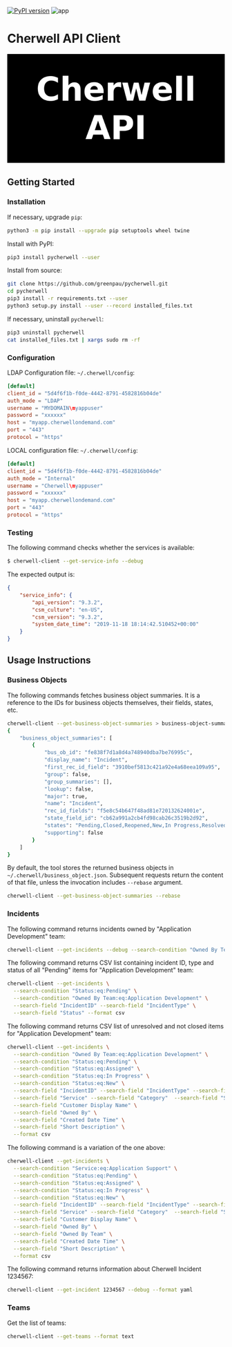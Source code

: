 [![PyPI version](https://badge.fury.io/py/pycherwell.svg)](https://badge.fury.io/py/pycherwell)
![app](https://github.com/greenpau/pycherwell/workflows/app/badge.svg?branch=master)

# Cherwell API Client

![Cherwell API](https://raw.githubusercontent.com/greenpau/pycherwell/master/logo.png "Cherwell API")

## Getting Started

### Installation

If necessary, upgrade `pip`:

```bash
python3 -m pip install --upgrade pip setuptools wheel twine
```

Install with PyPI:

```bash
pip3 install pycherwell --user
```

Install from source:

```bash
git clone https://github.com/greenpau/pycherwell.git
cd pycherwell
pip3 install -r requirements.txt --user
python3 setup.py install --user --record installed_files.txt
```

If necessary, uninstall `pycherwell`:

```bash
pip3 uninstall pycherwell
cat installed_files.txt | xargs sudo rm -rf
```

### Configuration

LDAP Configuration file: `~/.cherwell/config`:

```toml
[default]
client_id = "5d4f6f1b-f0de-4442-8791-4582816b04de"
auth_mode = "LDAP"
username = "MYDOMAIN\myappuser"
password = "xxxxxx"
host = "myapp.cherwellondemand.com"
port = "443"
protocol = "https"
```

LOCAL configuration file: `~/.cherwell/config`:

```toml
[default]
client_id = "5d4f6f1b-f0de-4442-8791-4582816b04de"
auth_mode = "Internal"
username = "Cherwell\myappuser"
password = "xxxxxx"
host = "myapp.cherwellondemand.com"
port = "443"
protocol = "https"
```

### Testing

The following command checks whether the services is available:

```bash
$ cherwell-client --get-service-info --debug
```

The expected output is:

```json
{
    "service_info": {
        "api_version": "9.3.2",
        "csm_culture": "en-US",
        "csm_version": "9.3.2",
        "system_date_time": "2019-11-18 18:14:42.510452+00:00"
    }
}
```

## Usage Instructions

### Business Objects

The following commands fetches business object summaries. It is a reference to
the IDs for business objects themselves, their fields, states, etc.

```bash
cherwell-client --get-business-object-summaries > business-object-summaries.json
{
    "business_object_summaries": [
        {
            "bus_ob_id": "fe838f7d1a8d4a748940dba7be76995c",
            "display_name": "Incident",
            "first_rec_id_field": "3910bef5813c421a92e4a68eea109a95",
            "group": false,
            "group_summaries": [],
            "lookup": false,
            "major": true,
            "name": "Incident",
            "rec_id_fields": "f5e8c54b647f48ad81e720132624001e",
            "state_field_id": "cb62a991a2cb4fd98cab26c3519b2d92",
            "states": "Pending,Closed,Reopened,New,In Progress,Resolved,Assigned",
            "supporting": false
        }
    ]
}
```

By default, the tool stores the returned business objects in
`~/.cherwell/business_object.json`. Subsequent requests return the content of that file,
unless the invocation includes `--rebase` argument.

```bash
cherwell-client --get-business-object-summaries --rebase
```

### Incidents

The following command returns incidents owned by "Application Development" team:

```bash
cherwell-client --get-incidents --debug --search-condition "Owned By Team:eq:Application Development"
```

The following command returns CSV list containing incident ID, type and status
of all "Pending" items for "Application Development" team:

```bash
cherwell-client --get-incidents \
  --search-condition "Status:eq:Pending" \
  --search-condition "Owned By Team:eq:Application Development" \
  --search-field "IncidentID" --search-field "IncidentType" \
  --search-field "Status" --format csv
```

The following command returns CSV list of unresolved and not closed items
for "Application Development" team:

```bash
cherwell-client --get-incidents \
  --search-condition "Owned By Team:eq:Application Development" \
  --search-condition "Status:eq:Pending" \
  --search-condition "Status:eq:Assigned" \
  --search-condition "Status:eq:In Progress" \
  --search-condition "Status:eq:New" \
  --search-field "IncidentID" --search-field "IncidentType" --search-field "Status" \
  --search-field "Service" --search-field "Category"  --search-field "Subcategory" \
  --search-field "Customer Display Name" \
  --search-field "Owned By" \
  --search-field "Created Date Time" \
  --search-field "Short Description" \
  --format csv
```

The following command is a variation of the one above:

```bash
cherwell-client --get-incidents \
  --search-condition "Service:eq:Application Support" \
  --search-condition "Status:eq:Pending" \
  --search-condition "Status:eq:Assigned" \
  --search-condition "Status:eq:In Progress" \
  --search-condition "Status:eq:New" \
  --search-field "IncidentID" --search-field "IncidentType" --search-field "Status" \
  --search-field "Service" --search-field "Category"  --search-field "Subcategory" \
  --search-field "Customer Display Name" \
  --search-field "Owned By" \
  --search-field "Owned By Team" \
  --search-field "Created Date Time" \
  --search-field "Short Description" \
  --format csv
```

The following command returns information about Cherwell Incident 1234567:

```bash
cherwell-client --get-incident 1234567 --debug --format yaml
```

### Teams

Get the list of teams:

```bash
cherwell-client --get-teams --format text
```
